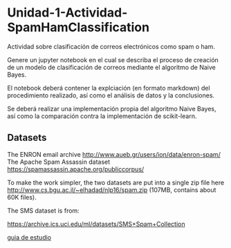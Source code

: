 # Unidad-1-Actividad-SpamHamClassification
Actividad sobre clasificación de correos electrónicos como spam o ham.

Genere un jupyter notebook en el cual se describa el proceso de creación de un modelo de clasificación de correos mediante el algoritmo de Naive Bayes.

El notebook deberá contener la explciación (en formato markdown) del procedimiento realizado, así como el análisis de datos y la conclusiones.

Se deberá realizar una implementación propia del algoritmo Naive Bayes, así como la comparación contra la implementación de scikit-learn.

## Datasets

The ENRON email archive http://www.aueb.gr/users/ion/data/enron-spam/
The Apache Spam Assassin dataset https://spamassassin.apache.org/publiccorpus/

To make the work simpler, the two datasets are put into a single zip file here http://www.cs.bgu.ac.il/~elhadad/nlp16/spam.zip (107MB, contains about 60K files).

The SMS dataset is from:

https://archive.ics.uci.edu/ml/datasets/SMS+Spam+Collection

[guia de estudio](https://www.cs.bgu.ac.il/~elhadad/nlp16/spam_classifier.html)
